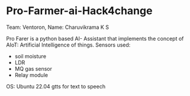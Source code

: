 # Pro-Farmer-ai-Hack4change
Team: Ventoron, Name: Charuvikrama  K S

Pro Farer is a python based AI- Assistant that implements the concept of AIoT: Artificial Intelligence of things. 
Sensors used:
- soil moisture
- LDR
- MQ gas sensor
- Relay module

OS: Ubuntu 22.04
gtts for text to speech
